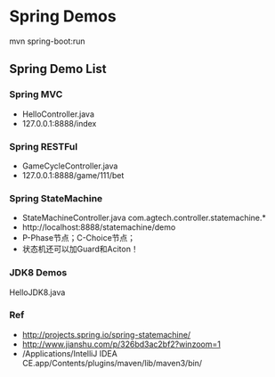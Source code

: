 Spring Demos
=============
mvn spring-boot:run

Spring Demo List
-------------
### Spring MVC
- HelloController.java
- 127.0.0.1:8888/index
### Spring RESTFul
- GameCycleController.java
- 127.0.0.1:8888/game/111/bet
### Spring StateMachine
- StateMachineController.java com.agtech.controller.statemachine.*
- http://localhost:8888/statemachine/demo
- P-Phase节点；C-Choice节点；
- 状态机还可以加Guard和Aciton！
### JDK8 Demos
HelloJDK8.java

### Ref
- http://projects.spring.io/spring-statemachine/
- http://www.jianshu.com/p/326bd3ac2bf2?winzoom=1
- /Applications/IntelliJ IDEA CE.app/Contents/plugins/maven/lib/maven3/bin/